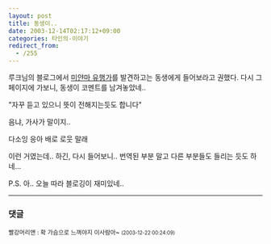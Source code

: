 ```yaml
---
layout: post
title: 동생이..
date: 2003-12-14T02:17:12+09:00
categories: 타인의-이야기
redirect_from:
  - /255
---
```


루크님의 블로그에서 <a href=http://cyana.cafe24.com/rtbc/archives/000193.html targer=bb>미얀마 유행가</a>를 발견하고는 동생에게 들어보라고 권했다. 다시 그 페이지에 가보니, 동생이 코멘트를 남겨놓았네..

"자꾸 듣고 있으니 뜻이 전해지는듯도 합니다"

음냐, 가사가 말이지..

다소잉 응아 배로 로웃 말래

이런 거였는데.. 하긴, 다시 들어보니.. 번역된 부분 말고 다른 부분들도 들리는 듯도 하네...

P.S. 아.. 오늘 따라 블로깅이 재미있네..

* * *

### 댓글



<!--- cmt:535 --->
<!--- mail: --->
<!--- parent:0 --->

<small>빨강머리앤 : 확 가슴으로 느껴야지 이사람아~ <small>(2003-12-22 00:24:09)</small></small>

